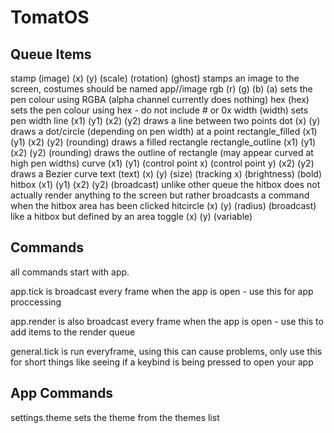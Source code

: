 # TomatOS
## Queue Items
stamp (image) (x) (y) (scale) (rotation) (ghost)
	stamps an image to the screen, costumes should be named app//image
rgb (r) (g) (b) (a)
	sets the pen colour using RGBA (alpha channel currently does nothing)
hex (hex)
	sets the pen colour using hex - do not include # or 0x
width (width)
	sets pen width
line (x1) (y1) (x2) (y2)
	draws a line between two points
dot (x) (y)
	draws a dot/circle (depending on pen width) at a point
rectangle_filled (x1) (y1) (x2) (y2) (rounding)
	draws a filled rectangle
rectangle_outline (x1) (y1) (x2) (y2) (rounding)
	draws the outline of rectangle (may appear curved at high pen widths)
curve (x1) (y1) (control point x) (control point y) (x2) (y2)
	draws a Bezier curve
text (text) (x) (y) (size) (tracking x) (brightness) (bold)
hitbox (x1) (y1) (x2) (y2) (broadcast)
	unlike other queue the hitbox does not actually render anything to the screen but rather broadcasts a command when the hitbox area has been clicked
hitcircle (x) (y) (radius) (broadcast)
	like a hitbox but defined by an area
toggle (x) (y) (variable)


## Commands

all commands start with app.

app.tick is broadcast every frame when the app is open - use this for app proccessing

app.render is also broadcast every frame when the app is open - use this to add items to the render queue

general.tick is run everyframe, using this can cause problems, only use this for short things like seeing if a keybind is being pressed to open your app

## App Commands
settings.theme sets the theme from the themes list
